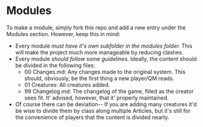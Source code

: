 # Modules

To make a module, simply fork this repo and add a new entry under the Modules section. However, keep this in mind:

 - Every module *must have it's own subfolder in the modules folder.* This will make the project much more manageable by reducing clashes.
 - Every module *should follow some guidelines.* Ideally, the content should be divided in the following files:
   - 00 Changes.md: Any changes made to the original system. This should, obviously, be the first thing a new player/QM reads.
   - 01 Creatures: All creatures added.
   - 99 Changelog.md: The changelog of the game, filled as the creator sees fit. It' advised, however, that it' properly maintained.
 - Of course there can be deviation-- If you are adding many creatures it'd be wise to divide them by class along multiple Articles, but it's still for the convenience of players that the content is divided nearly.
